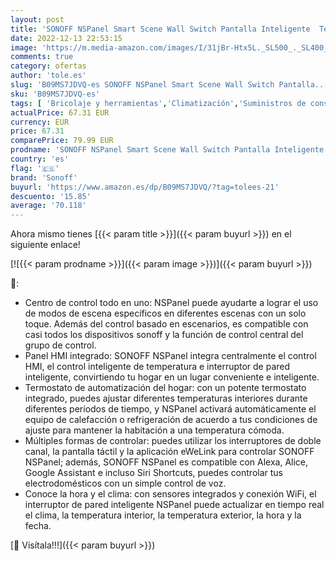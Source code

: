```yaml
---
layout: post
title: 'SONOFF NSPanel Smart Scene Wall Switch Pantalla Inteligente  Termostato De Temperatura Y Sensor Ambiental Incorporados  Centro De Control Todo En Uno En El Panel HMI'
date: 2022-12-13 22:53:15
image: 'https://m.media-amazon.com/images/I/31jBr-Htx5L._SL500_._SL400_.jpg'
comments: true
category: ofertas
author: 'tole.es'
slug: 'B09MS7JDVQ-es SONOFF NSPanel Smart Scene Wall Switch Pantalla...'
sku: 'B09MS7JDVQ-es'
tags: [ 'Bricolaje y herramientas','Climatización','Suministros de construcción','Termostatos','Termostatos y accesorios','sonoff','🇪🇸', ]
actualPrice: 67.31 EUR
currency: EUR
price: 67.31
comparePrice: 79.99 EUR
prodname: 'SONOFF NSPanel Smart Scene Wall Switch Pantalla Inteligente  Termostato De Temperatura Y Sensor Ambiental Incorporados  Centro De Control Todo En Uno En El Panel HMI'
country: 'es'
flag: '🇪🇸'
brand: 'Sonoff'
buyurl: 'https://www.amazon.es/dp/B09MS7JDVQ/?tag=tolees-21'
descuento: '15.85'
average: '70.118'
---
```


Ahora mismo tienes [{{< param title >}}]({{< param buyurl >}}) en el siguiente enlace!

[![{{< param prodname >}}]({{< param image >}})]({{< param buyurl >}})

🔎:

- Centro de control todo en uno: NSPanel puede ayudarte a lograr el uso de modos de escena específicos en diferentes escenas con un solo toque. Además del control basado en escenarios, es compatible con casi todos los dispositivos sonoff y la función de control central del grupo de control.
- Panel HMI integrado: SONOFF NSPanel integra centralmente el control HMI, el control inteligente de temperatura e interruptor de pared inteligente, convirtiendo tu hogar en un lugar conveniente e inteligente.
- Termostato de automatización del hogar: con un potente termostato integrado, puedes ajustar diferentes temperaturas interiores durante diferentes períodos de tiempo, y NSPanel activará automáticamente el equipo de calefacción o refrigeración de acuerdo a tus condiciones de ajuste para mantener la habitación a una temperatura cómoda.
- Múltiples formas de controlar: puedes utilizar los interruptores de doble canal, la pantalla táctil y la aplicación eWeLink para controlar SONOFF NSPanel; además, SONOFF NSPanel es compatible con Alexa, Alice, Google Assistant e incluso Siri Shortcuts, puedes controlar tus electrodomésticos con un simple control de voz.
- Conoce la hora y el clima: con sensores integrados y conexión WiFi, el interruptor de pared inteligente NSPanel puede actualizar en tiempo real el clima, la temperatura interior, la temperatura exterior, la hora y la fecha.

[🛒 Visítala!!!]({{< param buyurl >}})
